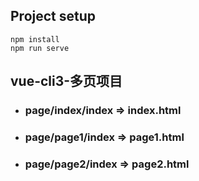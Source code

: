 
## Project setup
```
npm install
npm run serve
```

## vue-cli3-多页项目

- ### page/index/index => index.html
- ### page/page1/index => page1.html
- ### page/page2/index => page2.html
